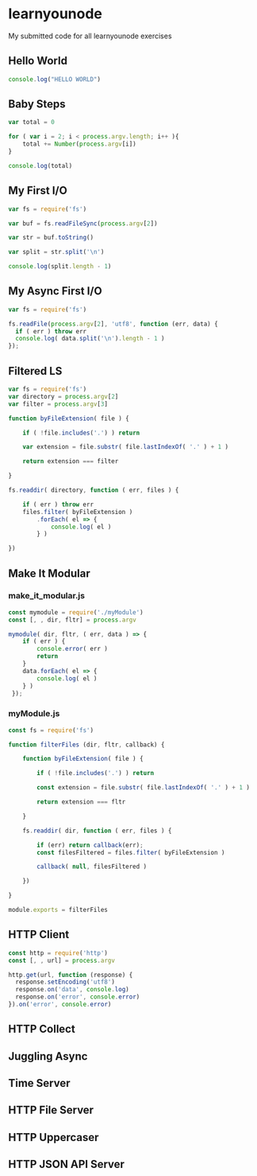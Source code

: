 # learnyounode
My submitted code for all learnyounode exercises

## Hello World
```javascript
console.log("HELLO WORLD")
```

## Baby Steps
```javascript
var total = 0

for ( var i = 2; i < process.argv.length; i++ ){
    total += Number(process.argv[i])
}

console.log(total)
```

## My First I/O
```javascript
var fs = require('fs')

var buf = fs.readFileSync(process.argv[2])

var str = buf.toString()

var split = str.split('\n')

console.log(split.length - 1)
```

## My Async First I/O
```javascript
var fs = require('fs')

fs.readFile(process.argv[2], 'utf8', function (err, data) {
  if ( err ) throw err
  console.log( data.split('\n').length - 1 )
});
```

## Filtered LS
```javascript
var fs = require('fs')
var directory = process.argv[2]
var filter = process.argv[3]

function byFileExtension( file ) {

    if ( !file.includes('.') ) return

    var extension = file.substr( file.lastIndexOf( '.' ) + 1 )

    return extension === filter

}

fs.readdir( directory, function ( err, files ) {

    if ( err ) throw err
    files.filter( byFileExtension )
        .forEach( el => {
            console.log( el )
        } )

})
```

## Make It Modular

### make_it_modular.js
```javascript
const mymodule = require('./myModule')
const [, , dir, fltr] = process.argv

mymodule( dir, fltr, ( err, data ) => {
    if ( err ) {
        console.error( err )
        return
    }
    data.forEach( el => {
        console.log( el )
    } )
 });
```

### myModule.js
```javascript
const fs = require('fs')

function filterFiles (dir, fltr, callback) {

    function byFileExtension( file ) {

        if ( !file.includes('.') ) return

        const extension = file.substr( file.lastIndexOf( '.' ) + 1 )

        return extension === fltr

    }

    fs.readdir( dir, function ( err, files ) {

        if (err) return callback(err);
        const filesFiltered = files.filter( byFileExtension )

        callback( null, filesFiltered )

    })

}

module.exports = filterFiles
```

## HTTP Client

```javascript
const http = require('http')
const [, , url] = process.argv

http.get(url, function (response) {
  response.setEncoding('utf8')
  response.on('data', console.log)
  response.on('error', console.error)
}).on('error', console.error)
```

## HTTP Collect

## Juggling Async

## Time Server

## HTTP File Server

## HTTP Uppercaser

## HTTP JSON API Server

